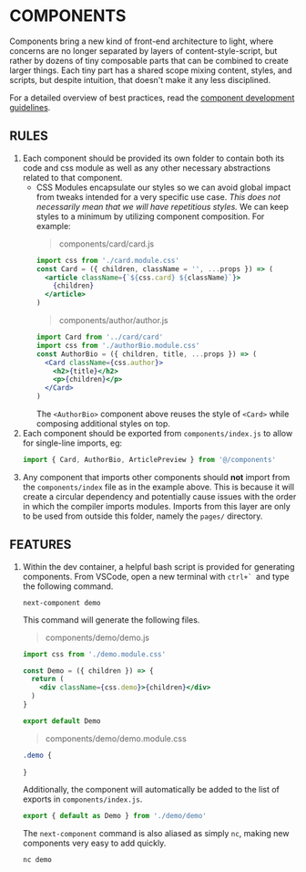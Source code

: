 # COMPONENTS

Components bring a new kind of front-end architecture to light, where concerns are no longer separated by layers of content-style-script, but rather by dozens of tiny composable parts that can be combined to create larger things.  Each tiny part has a shared scope mixing content, styles, and scripts, but despite intuition, that doesn't make it any less disciplined.

For a detailed overview of best practices, read the [component development guidelines](./component-development-guidelines.md).

## RULES

1. Each component should be provided its own folder to contain both its code and css module as well as any other necessary abstractions related to that component.
    - CSS Modules encapsulate our styles so we can avoid global impact from tweaks intended for a very specific use case.  *This does not necessarily mean that we will have repetitious styles.*  We can keep styles to a minimum by utilizing component composition.
    For example:
      >components/card/card.js
      ```jsx
      import css from './card.module.css'
      const Card = ({ children, className = '', ...props }) => (
        <article className={`${css.card} ${className}`}>
          {children}
        </article>
      )
      ```
      >components/author/author.js
      ```jsx
      import Card from '../card/card'
      import css from './authorBio.module.css'
      const AuthorBio = ({ children, title, ...props }) => (
        <Card className={css.author}>
          <h2>{title}</h2>
          <p>{children}</p>
        </Card>
      )
      ```
      The `<AuthorBio>` component above reuses the style of `<Card>` while composing additional styles on top.
2. Each component should be exported from `components/index.js` to allow for single-line imports, eg:
    ```js
    import { Card, AuthorBio, ArticlePreview } from '@/components'
    ```
3. Any component that imports other components should **not** import from the `components/index` file as in the example above.  This is because it will create a circular dependency and potentially cause issues with the order in which the compiler imports modules.  Imports from this layer are only to be used from outside this folder, namely the `pages/` directory.

## FEATURES

1. Within the dev container, a helpful bash script is provided for generating components.  From VSCode, open a new terminal with ``ctrl+` ``and type the following command.
    ```
    next-component demo
    ```
    This command will generate the following files.
    >components/demo/demo.js
    ```jsx
    import css from './demo.module.css'

    const Demo = ({ children }) => {
      return (
        <div className={css.demo}>{children}</div>
      )
    }

    export default Demo
    ```
    >components/demo/demo.module.css
    ```css
    .demo {
      
    }
    ```
    Additionally, the component will automatically be added to the list of exports in `components/index.js`.
    ```js
    export { default as Demo } from './demo/demo'
    ```
    The `next-component` command is also aliased as simply `nc`, making new components very easy to add quickly.
    ```
    nc demo
    ```
